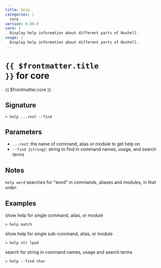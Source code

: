 ```yaml
---
title: help
categories: |
  core
version: 0.80.0
core: |
  Display help information about different parts of Nushell.
usage: |
  Display help information about different parts of Nushell.
---
```


# <code>{{ $frontmatter.title }}</code> for core

<div class='command-title'>{{ $frontmatter.core }}</div>

## Signature

```> help ...rest --find```

## Parameters

 -  `...rest`: the name of command, alias or module to get help on
 -  `--find {string}`: string to find in command names, usage, and search terms

## Notes
`help word` searches for "word" in commands, aliases and modules, in that order.
## Examples

show help for single command, alias, or module
```shell
> help match

```

show help for single sub-command, alias, or module
```shell
> help str lpad

```

search for string in command names, usage and search terms
```shell
> help --find char

```
